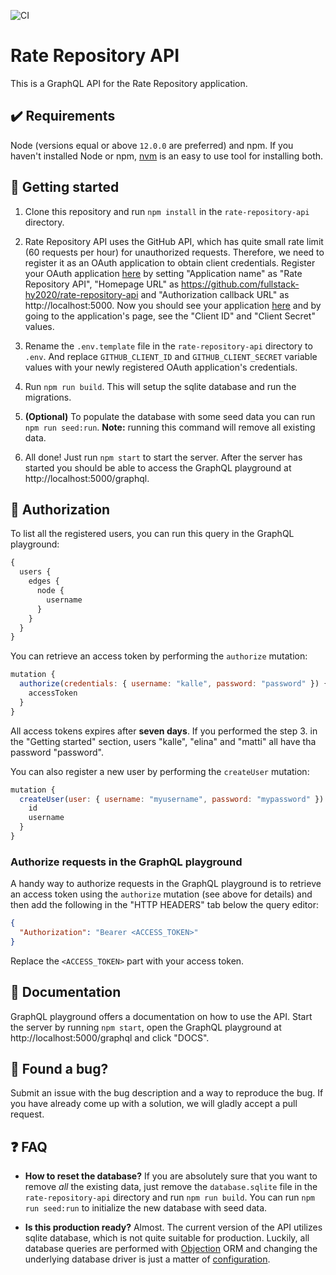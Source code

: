 ![CI](https://github.com/fullstack-hy2020/rate-repository-api/workflows/CI/badge.svg)

# Rate Repository API

This is a GraphQL API for the Rate Repository application.

## ✔️ Requirements

Node (versions equal or above `12.0.0` are preferred) and npm. If you haven't installed Node or npm, [nvm](https://github.com/nvm-sh/nvm) is an easy to use tool for installing both.

## 🚀 Getting started

1. Clone this repository and run `npm install` in the `rate-repository-api` directory.

2. Rate Repository API uses the GitHub API, which has quite small rate limit (60 requests per hour) for unauthorized requests. Therefore, we need to register it as an OAuth application to obtain client credentials. Register your OAuth application [here](https://github.com/settings/applications/new) by setting "Application name" as "Rate Repository API", "Homepage URL" as https://github.com/fullstack-hy2020/rate-repository-api and "Authorization callback URL" as http://localhost:5000. Now you should see your application [here](https://github.com/settings/developers) and by going to the application's page, see the "Client ID" and "Client Secret" values.

3. Rename the `.env.template` file in the `rate-repository-api` directory to `.env`. And replace `GITHUB_CLIENT_ID` and `GITHUB_CLIENT_SECRET` variable values with your newly registered OAuth application's credentials.

4. Run `npm run build`. This will setup the sqlite database and run the migrations.

5. **(Optional)** To populate the database with some seed data you can run `npm run seed:run`. **Note:** running this command will remove all existing data.

6. All done! Just run `npm start` to start the server. After the server has started you should be able to access the GraphQL playground at http://localhost:5000/graphql.

## 🔑 Authorization

To list all the registered users, you can run this query in the GraphQL playground:

```javascript
{
  users {
    edges {
      node {
        username
      }
    }
  }
}
```

You can retrieve an access token by performing the `authorize` mutation:

```javascript
mutation {
  authorize(credentials: { username: "kalle", password: "password" }) {
    accessToken
  }
}
```

All access tokens expires after **seven days**. If you performed the step 3. in the "Getting started" section, users "kalle", "elina" and "matti" all have tha password "password".

You can also register a new user by performing the `createUser` mutation:

```javascript
mutation {
  createUser(user: { username: "myusername", password: "mypassword" }) {
    id
    username
  }
}
```

### Authorize requests in the GraphQL playground

A handy way to authorize requests in the GraphQL playground is to retrieve an access token using the `authorize` mutation (see above for details) and then add the following in the "HTTP HEADERS" tab below the query editor:

```json
{
  "Authorization": "Bearer <ACCESS_TOKEN>"
}
```

Replace the `<ACCESS_TOKEN>` part with your access token.

## 📖 Documentation

GraphQL playground offers a documentation on how to use the API. Start the server by running `npm start`, open the GraphQL playground at http://localhost:5000/graphql and click "DOCS".

## 🐛 Found a bug?

Submit an issue with the bug description and a way to reproduce the bug. If you have already come up with a solution, we will gladly accept a pull request.

## ❓ FAQ

- **How to reset the database?** If you are absolutely sure that you want to remove _all_ the existing data, just remove the `database.sqlite` file in the `rate-repository-api` directory and run `npm run build`. You can run `npm run seed:run` to initialize the new database with seed data.

- **Is this production ready?** Almost. The current version of the API utilizes sqlite database, which is not quite suitable for production. Luckily, all database queries are performed with [Objection](https://vincit.github.io/objection.js/) ORM and changing the underlying database driver is just a matter of [configuration](http://knexjs.org/#Installation-client).
